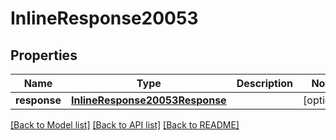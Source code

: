 # InlineResponse20053

## Properties
Name | Type | Description | Notes
------------ | ------------- | ------------- | -------------
**response** | [**InlineResponse20053Response**](InlineResponse20053Response.md) |  | [optional] 

[[Back to Model list]](../README.md#documentation-for-models) [[Back to API list]](../README.md#documentation-for-api-endpoints) [[Back to README]](../README.md)


